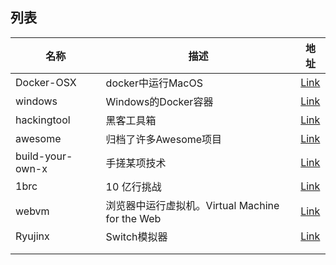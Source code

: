 ## 列表

| 名称               | 描述                                    | 地址                                                          |
| ---------------- | ------------------------------------- | ----------------------------------------------------------- |
| Docker-OSX       | docker中运行MacOS                        | [Link](https://github.com/sickcodes/Docker-OSX)             |
| windows          | Windows的Docker容器                      | [Link](https://github.com/dockur/windows)                   |
| hackingtool      | 黑客工具箱                                 | [Link](https://github.com/Z4nzu/hackingtool)                |
| awesome          | 归档了许多Awesome项目                        | [Link](https://github.com/sindresorhus/awesome)             |
| build-your-own-x | 手搓某项技术                                | [Link](https://github.com/codecrafters-io/build-your-own-x) |
| 1brc             | 10 亿行挑战                               | [Link](https://github.com/gunnarmorling/1brc)               |
| webvm            | 浏览器中运行虚拟机。Virtual Machine for the Web | [Link](https://github.com/leaningtech/webvm)                |
| Ryujinx          | Switch模拟器                             | [Link](https://github.com/Ryubing/Ryujinx)                  |
|                  |                                       |                                                             |
|                  |                                       |                                                             |
